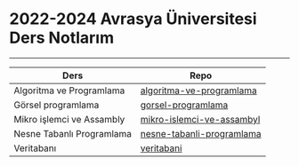 # 2022-2024 Avrasya Üniversitesi Ders Notlarım
---
|Ders|Repo|
|---|---|
|Algoritma ve Programlama|[algoritma-ve-programlama]()|
|Görsel programlama|[gorsel-programlama]()|
|Mikro işlemci ve Assambly|[mikro-islemci-ve-assambyl]()|
|Nesne Tabanlı Programlama|[nesne-tabanli-programlama]()|
|Veritabanı|[veritabani](.\veritabani)|